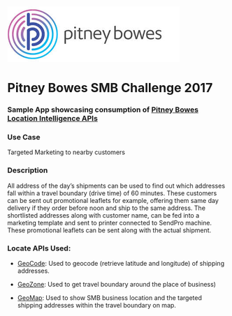 ![Pitney Bowes](/PitneyBowes_Logo.jpg)

# Pitney Bowes SMB Challenge 2017

### Sample App showcasing consumption of [Pitney Bowes Location Intelligence APIs](http://www.pitneybowes.com/us/developer/geocoding-apis.html)

### Use Case
Targeted Marketing to nearby customers

### Description
All address of the day’s shipments can be used to find out which addresses fall within a travel boundary (drive time) of 60 minutes. These customers can be sent out promotional leaflets for example, offering them same day delivery if they order before noon and ship to the same address. The shortlisted addresses along with customer name, can be fed into a marketing template and sent to printer connected to SendPro machine. These promotional leaflets can be sent along with the actual shipment.

### Locate APIs Used:

* [GeoCode](https://locate.pitneybowes.com/geocode): Used to geocode (retrieve latitude and longitude) of shipping addresses.

* [GeoZone](https://locate.pitneybowes.com/geozone): Used to get travel boundary around the place of business)

* [GeoMap](https://locate.pitneybowes.com/geomap): Used to show SMB business location and the targeted shipping addresses within the travel boundary on map.
